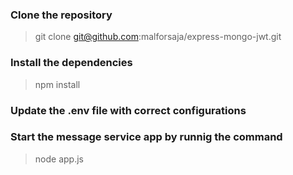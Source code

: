 ### Clone the repository
> git clone git@github.com:malforsaja/express-mongo-jwt.git

### Install the dependencies
> npm install

### Update the .env file with correct configurations

### Start the message service app by runnig the command
> node app.js